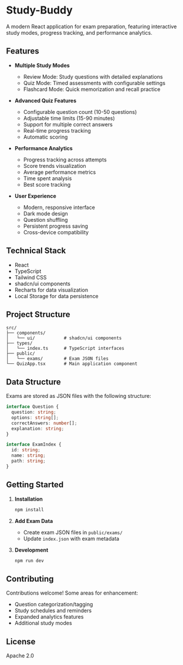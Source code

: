 # Study-Buddy

A modern React application for exam preparation, featuring interactive study modes, progress tracking, and performance analytics.

## Features

- **Multiple Study Modes**
  - Review Mode: Study questions with detailed explanations
  - Quiz Mode: Timed assessments with configurable settings
  - Flashcard Mode: Quick memorization and recall practice

- **Advanced Quiz Features**
  - Configurable question count (10-50 questions)
  - Adjustable time limits (15-90 minutes)
  - Support for multiple correct answers
  - Real-time progress tracking
  - Automatic scoring

- **Performance Analytics**
  - Progress tracking across attempts
  - Score trends visualization
  - Average performance metrics
  - Time spent analysis
  - Best score tracking

- **User Experience**
  - Modern, responsive interface
  - Dark mode design
  - Question shuffling
  - Persistent progress saving
  - Cross-device compatibility

## Technical Stack

- React
- TypeScript
- Tailwind CSS
- shadcn/ui components
- Recharts for data visualization
- Local Storage for data persistence

## Project Structure

```
src/
├── components/
│   └── ui/           # shadcn/ui components
├── types/
│   └── index.ts      # TypeScript interfaces
├── public/
│   └── exams/        # Exam JSON files
└── QuizApp.tsx       # Main application component
```

## Data Structure

Exams are stored as JSON files with the following structure:

```typescript
interface Question {
  question: string;
  options: string[];
  correctAnswers: number[];
  explanation: string;
}

interface ExamIndex {
  id: string;
  name: string;
  path: string;
}
```

## Getting Started

1. **Installation**
   ```bash
   npm install
   ```

2. **Add Exam Data**
   - Create exam JSON files in `public/exams/`
   - Update `index.json` with exam metadata

3. **Development**
   ```bash
   npm run dev
   ```

## Contributing

Contributions welcome! Some areas for enhancement:
- Question categorization/tagging
- Study schedules and reminders
- Expanded analytics features
- Additional study modes

## License

Apache 2.0